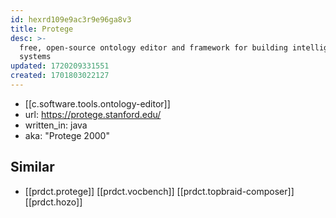 ```yaml
---
id: hexrd109e9ac3r9e96ga8v3
title: Protege
desc: >-
  free, open-source ontology editor and framework for building intelligent
  systems
updated: 1720209331551
created: 1701803022127
---
```



- [[c.software.tools.ontology-editor]]
- url: https://protege.stanford.edu/
- written_in: java
- aka: "Protege 2000"

## Similar

- [[prdct.protege]] [[prdct.vocbench]] [[prdct.topbraid-composer]] [[prdct.hozo]]
